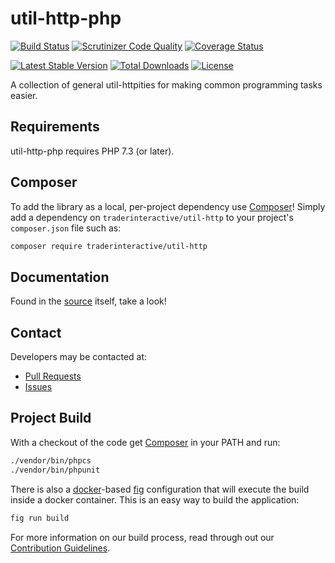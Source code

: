 # util-http-php

[![Build Status](https://travis-ci.org/traderinteractive/util-http-php.svg?branch=master)](https://travis-ci.org/traderinteractive/util-http-php)
[![Scrutinizer Code Quality](http://img.shields.io/scrutinizer/g/traderinteractive/util-http-php.svg?style=flat)](https://scrutinizer-ci.com/g/traderinteractive/util-http-php/)
[![Coverage Status](https://coveralls.io/repos/traderinteractive/util-http-php/badge.svg?branch=master&service=github)](https://coveralls.io/github/traderinteractive/util-http-php?branch=master)

[![Latest Stable Version](http://img.shields.io/packagist/v/traderinteractive/util-http.svg?style=flat)](https://packagist.org/packages/traderinteractive/util-http)
[![Total Downloads](http://img.shields.io/packagist/dt/traderinteractive/util-http.svg?style=flat)](https://packagist.org/packages/traderinteractive/util-http)
[![License](http://img.shields.io/packagist/l/traderinteractive/util-http.svg?style=flat)](https://packagist.org/packages/traderinteractive/util-http)

A collection of general util-httpities for making common programming tasks easier.

## Requirements

util-http-php requires PHP 7.3 (or later).

## Composer

To add the library as a local, per-project dependency use [Composer](http://getcomposer.org)! Simply add a dependency on
`traderinteractive/util-http` to your project's `composer.json` file such as:

```sh
composer require traderinteractive/util-http
```

## Documentation

Found in the [source](src) itself, take a look!

## Contact

Developers may be contacted at:

 * [Pull Requests](https://github.com/traderinteractive/util-http-php/pulls)
 * [Issues](https://github.com/traderinteractive/util-http-php/issues)

## Project Build

With a checkout of the code get [Composer](http://getcomposer.org) in your PATH and run:

```sh
./vendor/bin/phpcs
./vendor/bin/phpunit
```

There is also a [docker](http://www.docker.com/)-based
[fig](http://www.fig.sh/) configuration that will execute the build inside a
docker container.  This is an easy way to build the application:

```sh
fig run build
```

For more information on our build process, read through out our [Contribution Guidelines](CONTRIBUTING.md).
